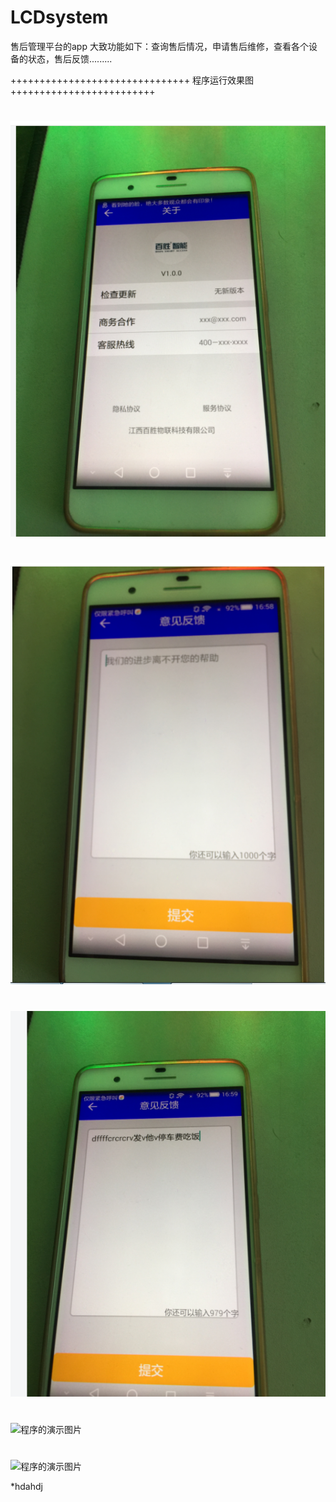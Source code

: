 # LCDsystem
售后管理平台的app
大致功能如下：查询售后情况，申请售后维修，查看各个设备的状态，售后反馈.........

+++++++++++++++++++++++++++++++ 程序运行效果图 +++++++++++++++++++++++++

#
![程序的演示图片](https://github.com/ChampionDragon/AfterSaleService/blob/master/UI/1.jpg)

#
![程序的演示图片](https://github.com/ChampionDragon/AfterSaleService/blob/master/UI/2.jpg)

#
![程序的演示图片](https://github.com/ChampionDragon/AfterSaleService/blob/master/UI/3.jpg)


#
![程序的演示图片](https://github.com/ChampionDragon/AfterSaleService/blob/master/UI/4.jpg)


#
![程序的演示图片](https://github.com/ChampionDragon/AfterSaleService/blob/master/UI/5.jpg)


*hdahdj
